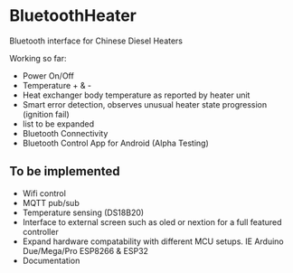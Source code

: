 # BluetoothHeater

Bluetooth interface for Chinese Diesel Heaters

Working so far:
* Power On/Off
* Temperature + & -
* Heat exchanger body temperature as reported by heater unit
* Smart error detection, observes unusual heater state progression (ignition fail)
* list to be expanded
* Bluetooth Connectivity
* Bluetooth Control App for Android (Alpha Testing)

To be implemented 
--------------------------
* Wifi control
* MQTT pub/sub 
* Temperature sensing (DS18B20)
* Interface to external screen such as oled or nextion for a full featured controller
* Expand hardware compatability with different MCU setups.  IE Arduino Due/Mega/Pro ESP8266 & ESP32
* Documentation
